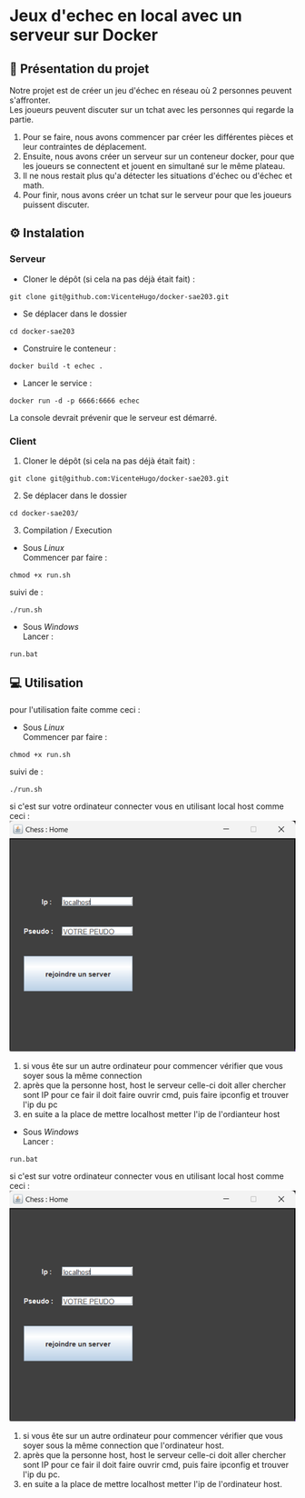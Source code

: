 # Jeux d'echec en local avec un serveur sur Docker

## 📝 Présentation du projet

Notre projet est de créer un jeu d'échec en réseau où 2 personnes peuvent s'affronter.  
Les joueurs peuvent discuter sur un tchat avec les personnes qui regarde la partie.  
1. Pour se faire, nous avons commencer par créer les différentes pièces et leur contraintes de déplacement.
2. Ensuite, nous avons créer un serveur sur un conteneur docker, pour que les joueurs se connectent et jouent en simultané sur le même plateau.
3. Il ne nous restait plus qu'a détecter les situations d'échec ou d'échec et math.
4. Pour finir, nous avons créer un tchat sur le serveur pour que les joueurs puissent discuter.

## ⚙️ Instalation
### Serveur

- Cloner le dépôt (si cela na pas déjà était fait) : 
```shell
git clone git@github.com:VicenteHugo/docker-sae203.git
```

- Se déplacer dans le dossier 
```shell
cd docker-sae203
```

- Construire le conteneur :
```shell
docker build -t echec .
```

- Lancer le service :
```shell
docker run -d -p 6666:6666 echec
```

La console devrait prévenir que le serveur est démarré.

### Client
1. Cloner le dépôt (si cela na pas déjà était fait) : 
```shell
git clone git@github.com:VicenteHugo/docker-sae203.git
```

2. Se déplacer dans le dossier 
```shell
cd docker-sae203/
```

3. Compilation / Execution
- Sous *Linux*  
Commencer par faire :
```shell
chmod +x run.sh
```
suivi de :
```shell
./run.sh
```
- Sous *Windows*  
Lancer :
```shell
run.bat
```

## 💻 Utilisation

pour l'utilisation faite comme ceci :

- Sous *Linux*  
Commencer par faire :
```shell
chmod +x run.sh
```
suivi de :
```shell
./run.sh
```
si c'est sur votre ordinateur connecter vous en utilisant local host comme ceci :  
 ![Texte alternatif](/imageREADME/connectPanel.png "Titre de l'image")
  
1. si vous ête sur un autre ordinateur pour commencer vérifier que vous soyer sous la même connection  
2. après que la personne host, host le serveur celle-ci doit aller chercher sont IP pour ce fair il doit faire ouvrir cmd, puis faire ipconfig et trouver l'ip du pc
3. en suite a la place de mettre localhost metter l'ip de l'ordianteur host


- Sous *Windows*  
Lancer :
```shell
run.bat
```
si c'est sur votre ordinateur connecter vous en utilisant local host comme ceci :  
 ![Texte alternatif](/imageREADME/connectPanel.png "Titre de l'image")
  
1. si vous ête sur un autre ordinateur pour commencer vérifier que vous soyer sous la même connection que l'ordinateur host.
2. après que la personne host, host le serveur celle-ci doit aller chercher sont IP pour ce fair il doit faire ouvrir cmd, puis faire ipconfig et trouver l'ip du pc.
3. en suite a la place de mettre localhost metter l'ip de l'ordinateur host.